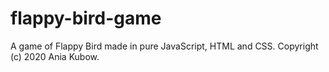 # flappy-bird-game
 A game of Flappy Bird made in pure JavaScript, HTML and CSS. Copyright (c) 2020 Ania Kubow.
